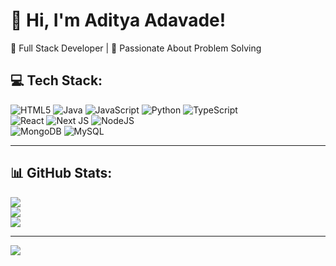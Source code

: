 
# 👋 Hi, I'm Aditya Adavade!  
🚀 Full Stack Developer | 🎯 Passionate About Problem Solving  

## 💻 Tech Stack:
![HTML5](https://img.shields.io/badge/html5-%23E34F26.svg?style=for-the-badge&logo=html5&logoColor=white) 
![Java](https://img.shields.io/badge/java-%23ED8B00.svg?style=for-the-badge&logo=openjdk&logoColor=white) 
![JavaScript](https://img.shields.io/badge/javascript-%23323330.svg?style=for-the-badge&logo=javascript&logoColor=%23F7DF1E) 
![Python](https://img.shields.io/badge/python-3670A0?style=for-the-badge&logo=python&logoColor=ffdd54) 
![TypeScript](https://img.shields.io/badge/typescript-%23007ACC.svg?style=for-the-badge&logo=typescript&logoColor=white)  
![React](https://img.shields.io/badge/react-%2320232a.svg?style=for-the-badge&logo=react&logoColor=%2361DAFB) 
![Next JS](https://img.shields.io/badge/Next-black?style=for-the-badge&logo=next.js&logoColor=white) 
![NodeJS](https://img.shields.io/badge/node.js-6DA55F?style=for-the-badge&logo=node.js&logoColor=white)  
![MongoDB](https://img.shields.io/badge/MongoDB-%234ea94b.svg?style=for-the-badge&logo=mongodb&logoColor=white) 
![MySQL](https://img.shields.io/badge/mysql-4479A1.svg?style=for-the-badge&logo=mysql&logoColor=white)  

---

## 📊 GitHub Stats:
![](https://github-readme-stats.vercel.app/api?username=aditya-adavade12&theme=highcontrast&hide_border=false&include_all_commits=false&count_private=false)  
![](https://github-readme-streak-stats.herokuapp.com/?user=aditya-adavade12&theme=highcontrast&hide_border=false)  
![](https://github-readme-stats.vercel.app/api/top-langs/?username=aditya-adavade12&theme=highcontrast&hide_border=false&include_all_commits=false&count_private=false&layout=compact)  

---


[![](https://visitcount.itsvg.in/api?id=aditya-adavade12&icon=8&color=12)](https://visitcount.itsvg.in)

<!-- Proudly created with GPRM ( https://gprm.itsvg.in ) -->
